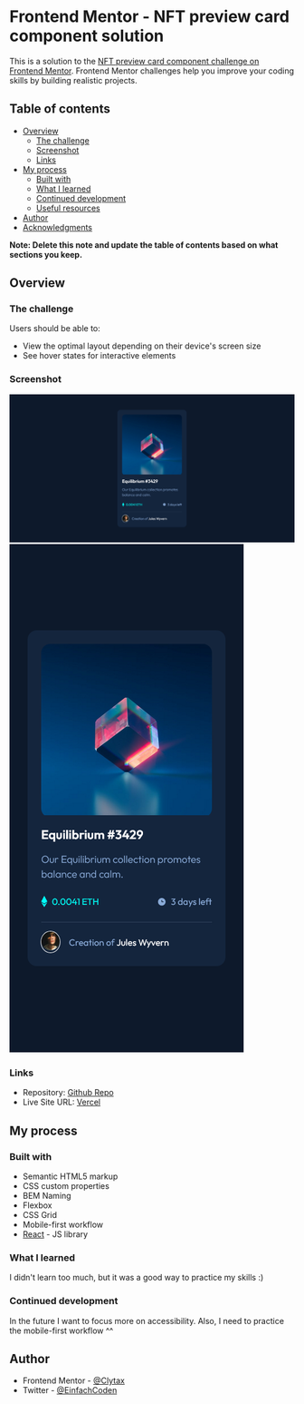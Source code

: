# Frontend Mentor - NFT preview card component solution

This is a solution to the [NFT preview card component challenge on Frontend Mentor](https://www.frontendmentor.io/challenges/nft-preview-card-component-SbdUL_w0U). Frontend Mentor challenges help you improve your coding skills by building realistic projects.

## Table of contents

- [Overview](#overview)
  - [The challenge](#the-challenge)
  - [Screenshot](#screenshot)
  - [Links](#links)
- [My process](#my-process)
  - [Built with](#built-with)
  - [What I learned](#what-i-learned)
  - [Continued development](#continued-development)
  - [Useful resources](#useful-resources)
- [Author](#author)
- [Acknowledgments](#acknowledgments)

**Note: Delete this note and update the table of contents based on what sections you keep.**

## Overview

### The challenge

Users should be able to:

- View the optimal layout depending on their device's screen size
- See hover states for interactive elements

### Screenshot

![Desktop](./Screenshots/Screenshot1.png)
![Mobile](./Screenshots/Screenshot2.png)

### Links

- Repository: [Github Repo](https://github.com/Clytax/nftcard)
- Live Site URL: [Vercel](https://nftcard-three.vercel.app/)

## My process

### Built with

- Semantic HTML5 markup
- CSS custom properties
- BEM Naming
- Flexbox
- CSS Grid
- Mobile-first workflow
- [React](https://reactjs.org/) - JS library

### What I learned

I didn't learn too much, but it was a good way to practice my skills :)

### Continued development

In the future I want to focus more on accessibility. Also, I need to practice the mobile-first workflow ^^

## Author

- Frontend Mentor - [@Clytax](https://www.frontendmentor.io/profile/clytax)
- Twitter - [@EinfachCoden](https://www.twitter.com/EinfachCoden)
